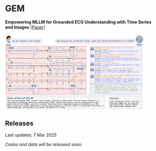 # GEM

**Empowering MLLM for Grounded ECG Understanding with Time Series and Images** [[Paper](https://arxiv.org/abs/2310.03744)]

<p align="left">
    <img src="pics/fig1_v.png" width="90%">
</p>

## Releases

Last updates: 7 Mar 2025

*Codes and data will be released soon.*

